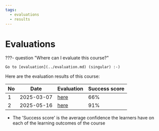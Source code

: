 ```yaml
---
tags:
  - evaluations
  - results
---
```


# Evaluations

???- question "Where can I evaluate this course?"

    Go to [evaluation](../evaluation.md) (singular) :-)

Here are the evaluation results of this course:

No |Date      |Evaluation                |Success score
---|----------|--------------------------|-------------
1  |2025-03-07|[here](20250307/README.md)|66%
2  |2025-05-16|[here](20250516/README.md)|91%

- The 'Success score' is the average confidence the learners
  have on each of the learning outcomes of the course
